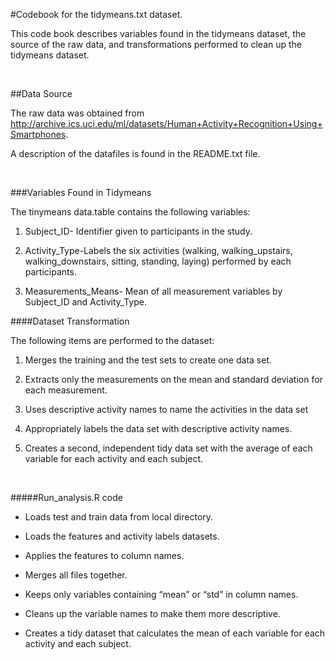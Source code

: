 \#Codebook for the tidymeans.txt dataset.

This code book describes variables found in the tidymeans dataset, the source of
the raw data, and transformations performed to clean up the tidymeans dataset.

 

\#\#Data Source

The raw data was obtained from
<http://archive.ics.uci.edu/ml/datasets/Human+Activity+Recognition+Using+Smartphones>.

A description of the datafiles is found in the README.txt file.

 

\#\#\#Variables Found in Tidymeans

The tinymeans data.table contains the following variables:

1. Subject\_ID- Identifier given to participants in the study.

2. Activity\_Type-Labels the six activities (walking, walking\_upstairs,
walking\_downstairs, sitting, standing, laying) performed by each participants.

3. Measurements\_Means- Mean of all measurement variables by Subject\_ID and
Activity\_Type.  


\#\#\#\#Dataset Transformation

The following items are performed to the dataset:

1.  Merges the training and the test sets to create one data set.

2.  Extracts only the measurements on the mean and standard deviation for each
    measurement.

3.  Uses descriptive activity names to name the activities in the data set

4.  Appropriately labels the data set with descriptive activity names.

5.  Creates a second, independent tidy data set with the average of each
    variable for each activity and each subject.

 

\#\#\#\#\#Run\_analysis.R code

-   Loads test and train data from local directory.

-   Loads the features and activity labels datasets.

-   Applies the features to column names.

-   Merges all files together.

-   Keeps only variables containing “mean” or “std” in column names.

-   Cleans up the variable names to make them more descriptive.

-   Creates a tidy dataset that calculates the mean of each variable for each
    activity and each subject.
